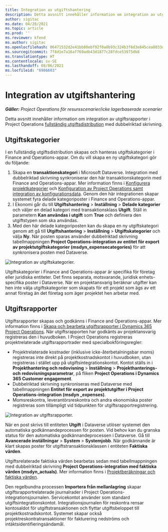 ```yaml
---
title: Integration av utgiftshantering
description: Detta avsnitt innehåller information om integration av utgiftsrapporter i Project Operations med dubbelriktad skrivning.
author: sigitac
ms.date: 04/28/2021
ms.topic: article
ms.prod: ''
ms.reviewer: kfend
ms.author: sigitac
ms.openlocfilehash: 06471532d2e41bb80ebf92f0a8b93c324b3f6d3e845cea8033d85d291ea237eb
ms.sourcegitcommit: 7f8d1e7a16af769adb43d1877c28fdce53975db8
ms.translationtype: HT
ms.contentlocale: sv-SE
ms.lasthandoff: 08/06/2021
ms.locfileid: "6986603"
---
```

# <a name="expense-management-integration"></a>Integration av utgiftshantering

_**Gäller:** Project Operations för resursscenarier/icke lagerbaserade scenarier_

Detta avsnitt innehåller information om integration av utgiftsrapporter i Project Operations [fullständig utgiftsdistribution](../expense/expense-overview.md) med dubbelriktad skrivning.

## <a name="expense-categories"></a>Utgiftskategorier

I en fullständig utgiftsdistribution skapas och hanteras utgiftskategorier i Finance and Operations-appar. Om du vill skapa en ny utgiftskategori gör du följande:

1. Skapa en **transaktionskategori** i Microsoft Dataverse. Integration med dubbelriktad skrivning synkroniserar den här transaktionskategorin med Finance and Operations-appar. Mer information finns i [Konfigurera projektkategorier](/dynamics365/project-operations/project-accounting/configure-project-categories) och [Konfiguration av Project Operations samt integration av konfigurationsdata](resource-dual-write-setup-integration.md). Genom den här integrationen skapar systemet fyra delade kategoriposter i Finance and Operations-appar.
2. I Ekonomi går du till **Utgiftshantering** > **Inställning** > **Delade kategorier** och väljer en delad kategori med transaktionsklass **Utgift**. Ställ in parametern **Kan användas i utgift** som **True** och definiera den utgiftstypen som ska användas.
3. Med den här delade kategoriposten kan du skapa en ny utgiftskategori genom att gå till **Utgiftshantering** > **Inställning** > **Utgiftskategorier** och välja **Ny**. När posten sparas använder dubbelriktad skrivning tabellmappningen **Project Operations-integration av entitet för export av projektutgiftskategorier (msdyn\_expensecategories)** för att synkronisera posten med Dataverse.

  ![Integration av utgiftskategorier.](./media/DW6ExpenseCategories.png)

Utgiftskategorier i Finance and Operations-appar är specifika för företag eller juridiska entiteter. Det finns separata, motsvarande, juridisk enhets-specifika poster i Dataverse. När en projektansvarig beräknar utgifter kan hen inte välja utgiftskategorier som skapats för ett projekt som ägs av ett annat företag än det företag som äger projektet hen arbetar med. 

## <a name="expense-reports"></a>Utgiftsrapporter

Utgiftsrapporter skapas och godkänns i Finance and Operations-appar. Mer information finns i [Skapa och bearbeta utgiftsrapporter i Dynamics 365 Project Operations](/learn/modules/create-process-expense-reports/). När utgiftsrapporten har godkänts av projektansvarig registreras den i huvudboken. I Project Operations registreras projektrelaterade utgiftsrapportrader med specialbokföringsregler:

  - Projektrelaterade kostnader (inklusive icke-återbetalningsbar moms) registreras inte direkt på projektkostnadskontot i huvudboken, utan registreras i stället upp på utgiftsintegrationskontot. Kontot ställs in i **Projekthantering och redovisning** > **Inställning** > **Projekthanterings- och redovisningsparametrar**, på fliken **Project Operations i Dynamics 365 Customer engagement**.
  - Dubbelriktad skrivning synkroniseras med Dataverse med tabellmappningen **Entitet för export av projektutgifter i Project Operations-integration (msdyn \_expenses)**.
  - Momsreskontra, leverantörsreskontra och andra ekonomiska poster registreras som tillämpligt vid tidpunkten för utgiftsrapportregistrering.

  ![Integration av utgiftsrapporter.](./media/DW6ExpenseReports.png)

När en post skrivs till entiteten **Utgift** i Dataverse utlöser systemet den automatiska godkännandeprocessen för posten. Vid behov kan du granska status för den automatiska godkännandeprocessen i Dataverse. Gå till **Avancerade inställningar** > **System** > **Systemjobb**. När godkännande är klart skapas poster för utgiftstransaktionsklassen i entiteten **Faktiska värden**.

Utgiftsrelaterade faktiska värden bearbetas sedan med tabellmappningen med dubbelriktad skrivning **Project Operations-integration med faktiska värden (msdyn\_actuals)**. Mer information finns i [Projektberäkningar och faktiska värden](resource-dual-write-estimates-actuals.md).

Den regelbundna processen **Importera från mellanlagring** skapar utgiftsrapportrelaterade journalrader i Project Operations-integrationsjournalen. Servicekontot använder som standard utgiftsintegrationskontot. Integrationsjournalen för reskontra rensar kontosaldot för utgiftstransaktionen och flyttar utgiftsbeloppet till projektkostnadskontot. Systemet skapar också projektreskontratransaktioner för fakturering nedströms och intäktsidentifieringsändamål.
